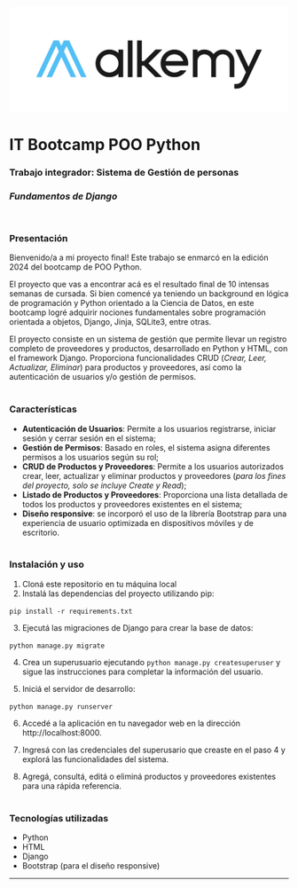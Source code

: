 ![](https://github.com/RominaPrestupa/Alkemy_ProyectoFinal/blob/master/static/imagenes/alk1.png)
# IT Bootcamp POO Python 

### Trabajo integrador: Sistema de Gestión de personas
### *Fundamentos de Django*
<br>

### Presentación

Bienvenido/a a mi proyecto final! 
Este trabajo se enmarcó en la edición 2024 del bootcamp de POO Python.

El proyecto que vas a encontrar acá es el resultado final de 10 intensas semanas de cursada.  Si bien comencé ya teniendo un background en lógica de programación y Python orientado a la Ciencia de Datos, en este bootcamp logré adquirir nociones fundamentales sobre programación orientada a objetos, Django, Jinja, SQLite3, entre otras. 

El proyecto consiste en un sistema de gestión que permite llevar un registro completo de proveedores y productos,  desarrollado en Python y HTML, con el framework Django. Proporciona funcionalidades CRUD (*Crear, Leer, Actualizar, Eliminar*) para productos y proveedores, así como la autenticación de usuarios y/o gestión de permisos.
<br><br>

### Características

- **Autenticación de Usuarios**: Permite a los usuarios registrarse, iniciar sesión y cerrar sesión en el sistema;
- **Gestión de Permisos**: Basado en roles, el sistema asigna diferentes permisos a los usuarios según su rol;
- **CRUD de Productos y Proveedores**: Permite a los usuarios autorizados crear, leer, actualizar y eliminar productos y proveedores (*para los fines del proyecto, solo se incluye Create y Read*);
- **Listado de Productos y Proveedores**: Proporciona una lista detallada de todos los productos y proveedores existentes en el sistema;
- **Diseño responsive**: se incorporó el uso de la librería Bootstrap para una experiencia de usuario optimizada en dispositivos móviles y de escritorio.
<br><br>
### Instalación y uso

                
1. Cloná este repositorio en tu máquina local
2. Instalá las dependencias del proyecto utilizando pip:

`pip install -r requirements.txt`

3. Ejecutá las migraciones de Django para crear la base de datos:
   
`python manage.py migrate`

4. Crea un superusuario ejecutando `python manage.py createsuperuser` y sigue las instrucciones para completar la información del usuario.

5. Iniciá el servidor de desarrollo:

`python manage.py runserver`

6. Accedé a la aplicación en tu navegador web en la dirección http://localhost:8000.
   
7. Ingresá con las credenciales del superusario que creaste en el paso 4 y explorá las funcionalidades del sistema.

8. Agregá, consultá, editá o eliminá productos y proveedores existentes para una rápida referencia.
<br><br>
              

### Tecnologías utilizadas

                
- Python
- HTML
- Django
- Bootstrap (para el diseño responsive)

----  
